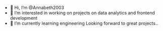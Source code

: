 - 👋 Hi, I’m @Annabeth2003
- 👀 I’m interested in working on projects on data analytics and frontend development
- 🌱 I’m currently learning engineering
Looking forward to great projects..
